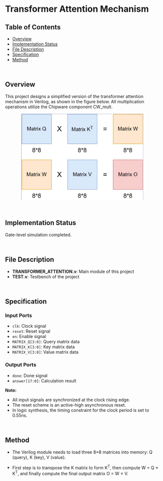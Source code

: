 # Transformer Attention Mechanism

## Table of Contents
- [Overview](#overview)
- [Implementation Status](#implementation-status)
- [File Description](#file-description)
- [Specification](#specification)
- [Method](#method)

&nbsp;

## Overview

This project designs a simplified version of the transformer attention mechanism in Verilog, as shown in the figure below. All multiplication operations utilize the Chipware component CW_mult.

<div align="center">

<img src="media/image1.png" alt="Transformer Attention Mechanism Architecture" width="400"/>

</div>

&nbsp;

## Implementation Status

Gate-level simulation completed.

&nbsp;

## File Description

- **TRANSFORMER_ATTENTION.v**: Main module of this project
- **TEST.v**: Testbench of the project

&nbsp;

## Specification

### Input Ports
- `clk`: Clock signal
- `reset`: Reset signal
- `en`: Enable signal
- `MATRIX_Q[3:0]`: Query matrix data
- `MATRIX_K[3:0]`: Key matrix data
- `MATRIX_V[3:0]`: Value matrix data

### Output Ports
- `done`: Done signal
- `answer[17:0]`: Calculation result


**Note:** 
- All input signals are synchronized at the clock rising edge.
- The reset scheme is an active-high asynchronous reset.
- In logic synthesis, the timing constraint for the clock period is set to 0.55ns.

&nbsp;

## Method

- The Verilog module needs to load three 8×8 matrices into memory: Q (query), K (key), V (value).

- First step is to transpose the K matrix to form K<sup>T</sup>, then compute W = Q × K<sup>T</sup>, and finally compute the final output matrix O = W × V.
